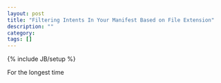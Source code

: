 ```yaml
---
layout: post
title: "Filtering Intents In Your Manifest Based on File Extension"
description: ""
category:
tags: []
---
```

{% include JB/setup %}

For the longest time
